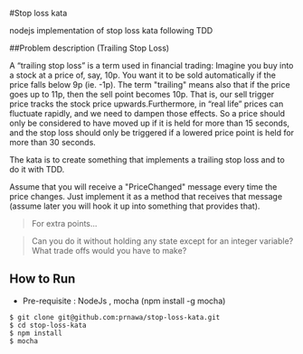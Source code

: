 #Stop loss kata

nodejs implementation of stop loss kata following TDD

##Problem description (Trailing Stop Loss)

A “trailing stop loss” is a term used in financial trading: Imagine you buy into a stock at a price of, say, 10p.
You want it to be sold automatically if the price falls below 9p (ie. -1p). The term "trailing" means also that if the price goes up to 11p, then the sell point becomes 10p. That is, our sell trigger price tracks the stock price upwards.Furthermore, in “real life” prices can fluctuate rapidly, and we need to dampen those effects.
So a price should only be considered to have moved up if it is held for more than 15 seconds, and the stop loss should only be triggered if a lowered price point is held for more than 30 seconds.

The kata is to create something that implements a trailing stop loss and to do it with TDD.

Assume that you will receive a "PriceChanged" message every time the price changes. Just implement it as a method that receives that message (assume later you will hook it up into something that provides that).

> For extra points...

> Can you do it without holding any state except for an integer variable? What trade offs would you have to make?


## How  to Run

* Pre-requisite : NodeJs , mocha (npm install -g mocha)

```
$ git clone git@github.com:prnawa/stop-loss-kata.git
$ cd stop-loss-kata
$ npm install
$ mocha

```
